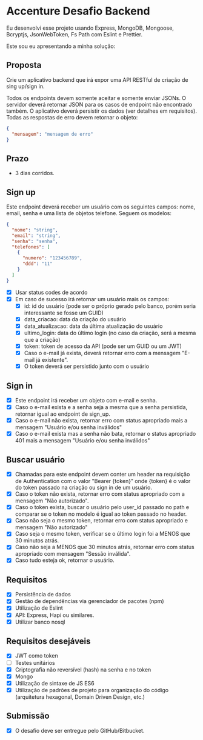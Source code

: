 # Accenture Desafio Backend

Eu desenvolvi esse projeto usando Express, MongoDB, Mongoose, Bcryptjs, JsonWebToken, Fs Path com Eslint e Prettier.

Este sou eu apresentando a minha solução:

## Proposta

Crie um aplicativo backend que irá expor uma API RESTful de criação de sing up/sign
in.

Todos os endpoints devem somente aceitar e somente enviar JSONs. O servidor
deverá retornar JSON para os casos de endpoint não encontrado também.
O aplicativo deverá persistir os dados (ver detalhes em requisitos).
Todas as respostas de erro devem retornar o objeto:

```json
{
  "mensagem": "mensagem de erro"
}
```

## Prazo

- 3 dias corridos.

## **Sign up**

Este endpoint deverá receber um usuário com os seguintes campos: nome,
email, senha e uma lista de objetos telefone. Seguem os modelos:

```json
{
  "nome": "string",
  "email": "string",
  "senha": "senha",
  "telefones": [
    {
      "numero": "123456789",
      "ddd": "11"
    }
  ]
}
```

- [x] Usar status codes de acordo
- [x] Em caso de sucesso irá retornar um usuário mais os campos:
  - [x] id: id do usuário (pode ser o próprio gerado pelo banco, porém seria interessante
        se fosse um GUID)
  - [x] data_criacao: data da criação do usuário
  - [x] data_atualizacao: data da última atualização do usuário
  - [x] ultimo_login: data do último login (no caso da criação, será a mesma que a
        criação)
  - [x] token: token de acesso da API (pode ser um GUID ou um JWT)
  - [x] Caso o e-mail já exista, deverá retornar erro com a mensagem "E-mail já
        existente".
  - [x] O token deverá ser persistido junto com o usuário

## Sign in

- [x] Este endpoint irá receber um objeto com e-mail e senha.
- [x] Caso o e-mail exista e a senha seja a mesma que a senha persistida, retornar
      igual ao endpoint de sign_up.
- [x] Caso o e-mail não exista, retornar erro com status apropriado mais a mensagem
      "Usuário e/ou senha inválidos"
- [x] Caso o e-mail exista mas a senha não bata, retornar o status apropriado 401
      mais a mensagem "Usuário e/ou senha inválidos"

## Buscar usuário

- [x] Chamadas para este endpoint devem conter um header na requisição de
      Authentication com o valor "Bearer {token}" onde {token} é o valor do token
      passado na criação ou sign in de um usuário.
- [x] Caso o token não exista, retornar erro com status apropriado com a mensagem
      "Não autorizado".
- [x] Caso o token exista, buscar o usuário pelo user_id passado no path e comparar
      se o token no modelo é igual ao token passado no header.
- [x] Caso não seja o mesmo token, retornar erro com status apropriado e mensagem
      "Não autorizado"
- [x] Caso seja o mesmo token, verificar se o último login foi a MENOS que 30
      minutos atrás.
- [x] Caso não seja a MENOS que 30 minutos atrás, retornar erro com status
      apropriado com mensagem "Sessão inválida".
- [x] Caso tudo esteja ok, retornar o usuário.

## Requisitos

- [x] Persistência de dados
- [x] Gestão de dependências via gerenciador de pacotes (npm)
- [x] Utilização de Eslint
- [x] API: Express, Hapi ou similares.
- [x] Utilizar banco nosql

## Requisitos desejáveis

- [x] JWT como token
- [ ] Testes unitários
- [x] Criptografia não reversível (hash) na senha e no token
- [x] Mongo
- [x] Utilização de sintaxe de JS ES6
- [x] Utilização de padrões de projeto para organização do código (arquitetura
      hexagonal, Domain Driven Design, etc.)

## Submissão

- [x] O desafio deve ser entregue pelo GitHub/Bitbucket.
